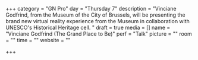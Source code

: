 +++
category = "GN Pro"
day = "Thursday 7"
description = "Vinciane Godfrind, from the Museum of the City of Brussels, will be presenting the brand new virtual reality experience from the Museum in collaboration with UNESCO's Historical Heritage cell. "
draft = true
media = []
name = "Vinciane Godfrind (The Grand Place to Be)"
perf = "Talk"
picture = ""
room = ""
time = ""
website = ""

+++
